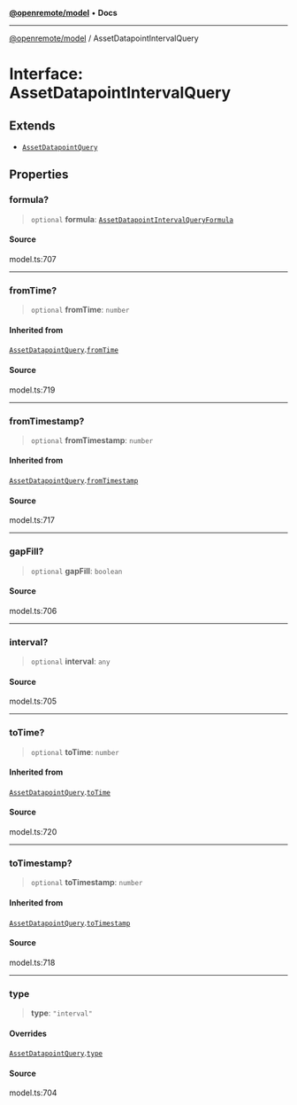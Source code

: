 [**@openremote/model**](../README.md) • **Docs**

***

[@openremote/model](../globals.md) / AssetDatapointIntervalQuery

# Interface: AssetDatapointIntervalQuery

## Extends

- [`AssetDatapointQuery`](AssetDatapointQuery.md)

## Properties

### formula?

> `optional` **formula**: [`AssetDatapointIntervalQueryFormula`](../enumerations/AssetDatapointIntervalQueryFormula.md)

#### Source

model.ts:707

***

### fromTime?

> `optional` **fromTime**: `number`

#### Inherited from

[`AssetDatapointQuery`](AssetDatapointQuery.md).[`fromTime`](AssetDatapointQuery.md#fromtime)

#### Source

model.ts:719

***

### fromTimestamp?

> `optional` **fromTimestamp**: `number`

#### Inherited from

[`AssetDatapointQuery`](AssetDatapointQuery.md).[`fromTimestamp`](AssetDatapointQuery.md#fromtimestamp)

#### Source

model.ts:717

***

### gapFill?

> `optional` **gapFill**: `boolean`

#### Source

model.ts:706

***

### interval?

> `optional` **interval**: `any`

#### Source

model.ts:705

***

### toTime?

> `optional` **toTime**: `number`

#### Inherited from

[`AssetDatapointQuery`](AssetDatapointQuery.md).[`toTime`](AssetDatapointQuery.md#totime)

#### Source

model.ts:720

***

### toTimestamp?

> `optional` **toTimestamp**: `number`

#### Inherited from

[`AssetDatapointQuery`](AssetDatapointQuery.md).[`toTimestamp`](AssetDatapointQuery.md#totimestamp)

#### Source

model.ts:718

***

### type

> **type**: `"interval"`

#### Overrides

[`AssetDatapointQuery`](AssetDatapointQuery.md).[`type`](AssetDatapointQuery.md#type)

#### Source

model.ts:704
